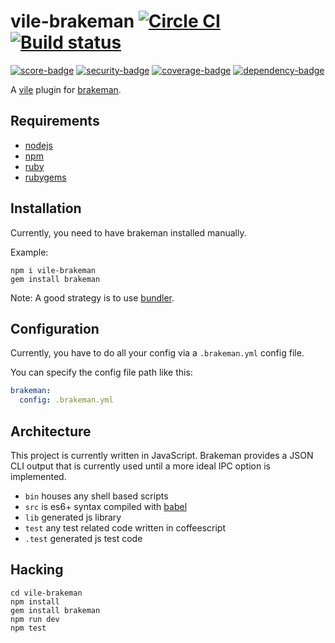 # vile-brakeman [![Circle CI](https://circleci.com/gh/forthright/vile-brakeman.svg?style=svg&circle-token=5680dde9902c1f68684173ee1e9ead2fd4b43df2)](https://circleci.com/gh/forthright/vile-brakeman) [![Build status](https://ci.appveyor.com/api/projects/status/8ts46knfcv1iod3k/branch/master?svg=true)](https://ci.appveyor.com/project/brentlintner/vile-brakeman/branch/master)

[![score-badge](https://vile.io/~/brentlintner/vile-brakeman/badges/score?token=uFywUmzZfbg6UboLzn6R)](https://vile.io/~/brentlintner/vile-brakeman) [![security-badge](https://vile.io/~/brentlintner/vile-brakeman/badges/security?token=uFywUmzZfbg6UboLzn6R)](https://vile.io/~/brentlintner/vile-brakeman) [![coverage-badge](https://vile.io/~/brentlintner/vile-brakeman/badges/coverage?token=uFywUmzZfbg6UboLzn6R)](https://vile.io/~/brentlintner/vile-brakeman) [![dependency-badge](https://vile.io/~/brentlintner/vile-brakeman/badges/dependency?token=uFywUmzZfbg6UboLzn6R)](https://vile.io/~/brentlintner/vile-brakeman)

A [vile](http://vile.io) plugin for [brakeman](http://github.com/presidentbeef/brakeman).

## Requirements

- [nodejs](http://nodejs.org)
- [npm](http://npmjs.org)
- [ruby](http://nodejs.org)
- [rubygems](http://rubygems.org)

## Installation

Currently, you need to have brakeman installed manually.

Example:

    npm i vile-brakeman
    gem install brakeman

Note: A good strategy is to use [bundler](http://bundler.io).

## Configuration

Currently, you have to do all your config via a `.brakeman.yml` config file.

You can specify the config file path like this:

```yml
brakeman:
  config: .brakeman.yml
```

## Architecture

This project is currently written in JavaScript. Brakeman provides
a JSON CLI output that is currently used until a more ideal
IPC option is implemented.

- `bin` houses any shell based scripts
- `src` is es6+ syntax compiled with [babel](https://babeljs.io)
- `lib` generated js library
- `test` any test related code written in coffeescript
- `.test` generated js test code

## Hacking

    cd vile-brakeman
    npm install
    gem install brakeman
    npm run dev
    npm test
